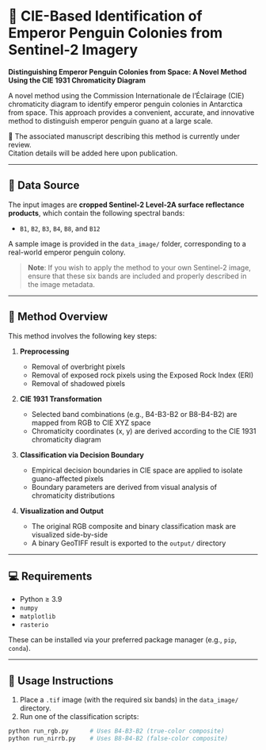# 🐧 CIE-Based Identification of Emperor Penguin Colonies from Sentinel-2 Imagery

**Distinguishing Emperor Penguin Colonies from Space: A Novel Method Using the CIE 1931 Chromaticity Diagram**

A novel method using the Commission Internationale de l’Éclairage (CIE) chromaticity diagram to identify emperor penguin colonies in Antarctica from space. This approach provides a convenient, accurate, and innovative method to distinguish emperor penguin guano at a large scale.


📄 The associated manuscript describing this method is currently under review.  
Citation details will be added here upon publication.

---

## 📡 Data Source

The input images are **cropped Sentinel-2 Level-2A surface reflectance products**, which contain the following spectral bands:

- `B1`, `B2`, `B3`, `B4`, `B8`, and `B12`

A sample image is provided in the `data_image/` folder, corresponding to a real-world emperor penguin colony.

> **Note**: If you wish to apply the method to your own Sentinel-2 image, ensure that these six bands are included and properly described in the image metadata.

---

## 🧠 Method Overview

This method involves the following key steps:

1. **Preprocessing**
   - Removal of overbright pixels
   - Removal of exposed rock pixels using the Exposed Rock Index (ERI)
   - Removal of shadowed pixels

2. **CIE 1931 Transformation**
   - Selected band combinations (e.g., B4-B3-B2 or B8-B4-B2) are mapped from RGB to CIE XYZ space
   - Chromaticity coordinates (x, y) are derived according to the CIE 1931 chromaticity diagram

3. **Classification via Decision Boundary**
   - Empirical decision boundaries in CIE space are applied to isolate guano-affected pixels
   - Boundary parameters are derived from visual analysis of chromaticity distributions

4. **Visualization and Output**
   - The original RGB composite and binary classification mask are visualized side-by-side
   - A binary GeoTIFF result is exported to the `output/` directory

---

## 💻 Requirements

- Python ≥ 3.9
- `numpy`
- `matplotlib`
- `rasterio`

These can be installed via your preferred package manager (e.g., `pip`, `conda`).

---

## 🚀 Usage Instructions

1. Place a `.tif` image (with the required six bands) in the `data_image/` directory.
2. Run one of the classification scripts:

```bash
python run_rgb.py      # Uses B4-B3-B2 (true-color composite)
python run_nirrb.py    # Uses B8-B4-B2 (false-color composite)
